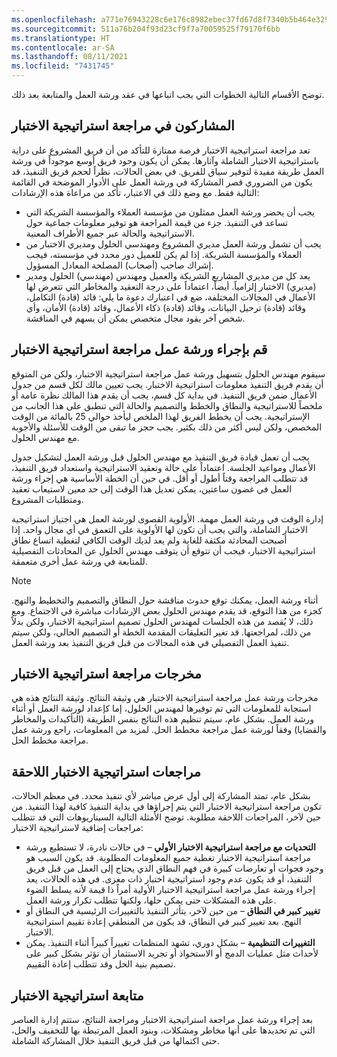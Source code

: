 ```yaml
---
ms.openlocfilehash: a771e76943228c6e176c8982ebec37fd67d8f7340b5b464e329ac3ad6428825f
ms.sourcegitcommit: 511a76b204f93d23cf9f7a70059525f79170f6bb
ms.translationtype: HT
ms.contentlocale: ar-SA
ms.lasthandoff: 08/11/2021
ms.locfileid: "7431745"
---
```

توضح الأقسام التالية الخطوات التي يجب اتباعها في عقد ورشة العمل والمتابعة بعد ذلك.

## <a name="test-strategy-review-participants"></a>المشاركون في مراجعة استراتيجية الاختبار 
تعد مراجعة استراتيجية الاختبار فرصة ممتازة للتأكد من أن فريق المشروع على دراية باستراتيجية الاختبار الشاملة وآثارها. يمكن أن يكون وجود فريق أوسع موجوداً في ورشة العمل طريقة مفيدة لتوفير سياق للفريق. في بعض الحالات، نظراً لحجم فريق التنفيذ، قد يكون من الضروري قصر المشاركة في ورشة العمل على الأدوار الموضحة في القائمة التالية فقط. مع وضع ذلك في الاعتبار، تأكد من مراعاة هذه الإرشادات:

- يجب أن يحضر ورشة العمل ممثلون من مؤسسة العملاء والمؤسسة الشريكة التي تساعد في التنفيذ. جزء من قيمة المراجعة هو توفير معلومات جماعية حول الاستراتيجية والحالة عبر جميع الأطراف المعنية.
- يجب أن تشمل ورشة العمل مديري المشروع ومهندسي الحلول ومديري الاختبار من العملاء والمؤسسة الشريكة. إذا لم يكن للعميل دور محدد في مؤسسته، فيجب إشراك صاحب (أصحاب) المصلحة المعادل المسؤول.
- يعد كل من مديري المشاريع الشريكة والعميل ومهندس (مهندسي) الحلول ومدير (مديري) الاختبار إلزامياً. أيضاً، اعتماداً على درجة التعقيد والمخاطر التي تتعرض لها الأعمال في المجالات المختلفة، ضع في اعتبارك دعوة ما يلي: قائد (قادة) التكامل، وقائد (قادة) ترحيل البيانات، وقائد (قادة) ذكاء الأعمال، وقائد (قادة) الأمان، وأي شخص آخر يقود مجال متخصص يمكن أن يسهم في المناقشة. 

## <a name="conduct-the-test-strategy-review-workshop"></a>قم بإجراء ورشة عمل مراجعة استراتيجية الاختبار
سيقوم مهندس الحلول بتسهيل ورشة عمل مراجعة استراتيجية الاختبار، ولكن من المتوقع أن يقدم فريق التنفيذ معلومات استراتيجية الاختبار. يجب تعيين مالك لكل قسم من جدول الأعمال ضمن فريق التنفيذ. في بداية كل قسم، يجب أن يقدم هذا المالك نظرة عامة أو ملخصاً للاستراتيجية والنطاق والخطط والتصميم والحالة التي تنطبق على هذا الجانب من الإستراتيجية. يجب أن يخطط الفريق لهذا الملخص ليأخذ حوالي 25 بالمائة من الوقت المخصص، ولكن ليس أكثر من ذلك بكثير. يجب حجز ما تبقى من الوقت للأسئلة والأجوبة مع مهندس الحلول.

يجب أن تعمل قيادة فريق التنفيذ مع مهندس الحلول قبل ورشة العمل لتشكيل جدول الأعمال ومواعيد الجلسة. اعتماداً على حالة وتعقيد الاستراتيجية واستعداد فريق التنفيذ، قد تتطلب المراجعة وقتاً أطول أو أقل. في حين أن الخطة الأساسية هي إجراء ورشة العمل في غضون ساعتين، يمكن تعديل هذا الوقت إلى حد معين لاستيعاب تعقيد ومتطلبات المشروع. 

إدارة الوقت في ورشة العمل مهمة. الأولوية القصوى لورشة العمل هي اجتياز استراتيجية الاختبار الشاملة، والتي يجب أن تكون لها الأولوية على التعمق في أي مجال واحد. إذا أصبحت المحادثة مكثفة للغاية ولم يعد لديك الوقت الكافي لتغطية اتساع نطاق استراتيجية الاختبار، فيجب أن تتوقع أن يتوقف مهندس الحلول عن المحادثات التفصيلية للمتابعة في ورشة عمل أخرى متعمقة.

> [!NOTE]
> أثناء ورشة العمل، يمكنك توقع حدوث مناقشة حول النطاق والتصميم والتخطيط والنهج. كجزء من هذا التوقع، قد يقدم مهندس الحلول بعض الإرشادات مباشرة في الاجتماع. ومع ذلك، لا يُقصد من هذه الجلسات لمهندس الحلول تصميم استراتيجية الاختبار، ولكن بدلاً من ذلك، لمراجعتها. قد تغير التعليقات المقدمة الخطة أو التصميم الحالي، ولكن سيتم تنفيذ العمل التفصيلي في هذه المجالات من قبل فريق التنفيذ بعد ورشة العمل.

## <a name="test-strategy-review-outputs"></a>مخرجات مراجعة استراتيجية الاختبار
مخرجات ورشة عمل مراجعة استراتيجية الاختبار هي وثيقة النتائج. وثيقة النتائج هذه هي استجابة للمعلومات التي تم توفيرها لمهندس الحلول، إما كإعداد لورشة العمل أو أثناء ورشة العمل. بشكل عام، سيتم تنظيم هذه النتائج بنفس الطريقة (التأكيدات والمخاطر والقضايا) وفقاً لورشة عمل مراجعة مخطط الحل. لمزيد من المعلومات، راجع ورشة عمل مراجعة مخطط الحل.

## <a name="subsequent-test-strategy-reviews"></a>مراجعات استراتيجية الاختبار اللاحقة
بشكل عام، تمتد المشاركة إلى أول عرض مباشر لأي تنفيذ محدد. في معظم الحالات، تكون مراجعة استراتيجية الاختبار التي يتم إجراؤها في بداية التنفيذ كافية لهذا التنفيذ. من حين لآخر، المراجعات اللاحقة مطلوبة. توضح الأمثلة التالية السيناريوهات التي قد تتطلب مراجعات إضافية لاستراتيجية الاختبار:

- **التحديات مع مراجعة استراتيجية الاختبار الأولي** – في حالات نادرة، لا تستطيع ورشة مراجعة استراتيجية الاختبار تغطية جميع المعلومات المطلوبة. قد يكون السبب هو وجود فجوات أو تعارضات كبيرة في فهم النطاق الذي يحتاج إلى العمل من قبل فريق التنفيذ، أو قد يكون عدم وجود استراتيجية اختبار ذات مغزى. في هذه الحالات، يعد إجراء ورشة عمل مراجعة استراتيجية الاختبار الأولية أمراً ذا قيمة لأنه يسلط الضوء على هذه المشكلات حتى يمكن حلها، ولكنها تتطلب تكرار ورشة العمل.
- **تغيير كبير في النطاق** – من حين لآخر، يتأثر التنفيذ بالتغييرات الرئيسية في النطاق أو النهج. بعد تغيير كبير في النطاق، قد يكون من المنطقي إعادة تقييم استراتيجية الاختبار.
- **التغييرات التنظيمية** – بشكل دوري، تشهد المنظمات تغييراً كبيراً أثناء التنفيذ. يمكن لأحداث مثل عمليات الدمج أو الاستحواذ أو تجريد الاستثمار أن تؤثر بشكل كبير على تصميم بنية الحل وقد تتطلب إعادة التقييم.

## <a name="test-strategy-follow-up"></a>متابعة استراتيجية الاختبار
بعد إجراء ورشة عمل مراجعة استراتيجية الاختبار ومراجعة النتائج، ستتم إدارة العناصر التي تم تحديدها على أنها مخاطر ومشكلات، وبنود العمل المرتبطة بها للتخفيف والحل، حتى اكتمالها من قبل فريق التنفيذ خلال المشاركة الشاملة.
